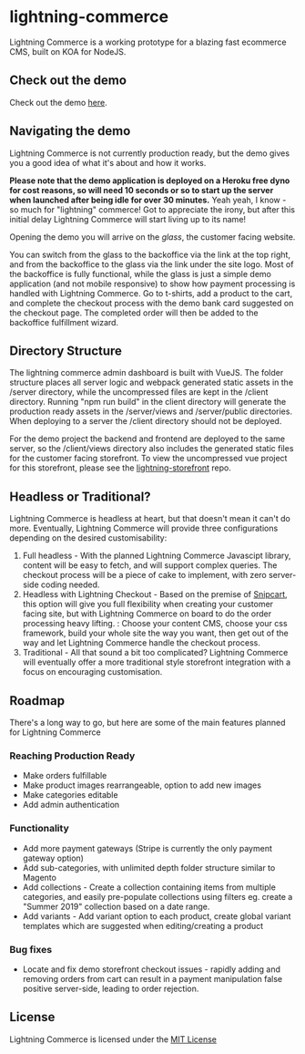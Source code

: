 # lightning-commerce
Lightning Commerce is a working prototype for a blazing fast ecommerce CMS, built on KOA for NodeJS.
## Check out the demo
Check out the demo [here](https://lightning-commerce-demo.herokuapp.com/).
## Navigating the demo
Lightning Commerce is not currently production ready, but the demo gives you a good idea of what it's about and how it works. 

**Please note that the demo application is deployed on a Heroku free dyno for cost reasons, so will need 10 seconds or so to start up the server when launched after being idle for over 30 minutes.** Yeah yeah, I know - so much for "lightning" commerce! Got to appreciate the irony, but after this initial delay Lightning Commerce will start living up to its name!

Opening the demo you will arrive on the *glass*, the customer facing website. 

You can switch from the glass to the backoffice via the link at the top right, and from the backoffice to the glass via the link under the site logo. Most of the backoffice is fully functional, while the glass is just a simple demo application (and not mobile responsive) to show how payment processing is handled with Lightning Commerce. Go to t-shirts, add a product to the cart, and complete the checkout process with the demo bank card suggested on the checkout page. The completed order will then be added to the backoffice fulfillment wizard.

## Directory Structure
The lightning commerce admin dashboard is built with VueJS. The folder structure places all server logic and webpack generated static assets in the /server directory, while the uncompressed files are kept in the /client directory. Running "npm run build" in the client directory will generate the production ready assets in the /server/views and /server/public directories. When deploying to a server the /client directory should not be deployed.

For the demo project the backend and frontend are deployed to the same server, so the /client/views directory also includes the generated static files for the customer facing storefront. To view the uncompressed vue project for this storefront, please see the [lightning-storefront](https://github.com/CNimmo16/lightning-storefront) repo.

## Headless or Traditional?
Lightning Commerce is headless at heart, but that doesn't mean it can't do more. Eventually, Lightning Commerce will provide three configurations depending on the desired customisability:
1. Full headless - With the planned Lightning Commerce Javascipt library, content will be easy to fetch, and will support complex queries. The checkout process will be a piece of cake to implement, with zero server-side coding needed.
2. Headless with Lightning Checkout - Based on the premise of [Snipcart](https://snipcart.com), this option will give you full flexibility when creating your customer facing site, but with Lightning Commerce on board to do the order processing heavy lifting. : Choose your content CMS, choose your css framework, build your whole site the way you want, then get out of the way and let Lightning Commerce handle the checkout process.
3. Traditional - All that sound a bit too complicated? Lightning Commerce will eventually offer a more traditional style storefront integration with a focus on encouraging customisation.

## Roadmap
There's a long way to go, but here are some of the main features planned for Lightning Commerce
### Reaching Production Ready
- Make orders fulfillable
- Make product images rearrangeable, option to add new images
- Make categories editable
- Add admin authentication
### Functionality
- Add more payment gateways (Stripe is currently the only payment gateway option)
- Add sub-categories, with unlimited depth folder structure similar to Magento
- Add collections - Create a collection containing items from multiple categories, and easily pre-populate collections using filters eg. create a "Summer 2019" collection based on a date range.
- Add variants - Add variant option to each product, create global variant templates which are suggested when editing/creating a product
### Bug fixes
- Locate and fix demo storefront checkout issues - rapidly adding and removing orders from cart can result in a payment manipulation false positive server-side, leading to order rejection.

## License
Lightning Commerce is licensed under the [MIT License](LICENSE.md)
